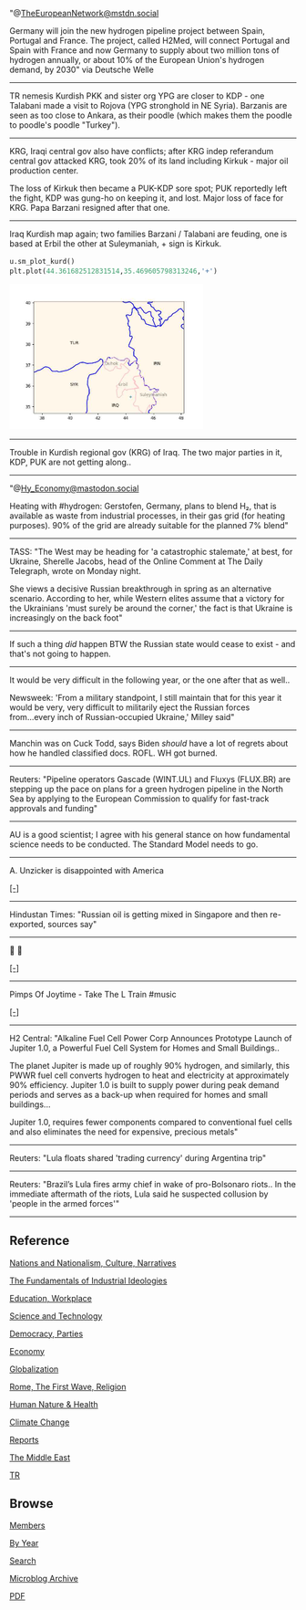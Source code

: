 
"@TheEuropeanNetwork@mstdn.social

Germany will join the new hydrogen pipeline project between Spain,
Portugal and France. The project, called H2Med, will connect Portugal
and Spain with France and now Germany to supply about two million tons
of hydrogen annually, or about 10% of the European Union's hydrogen
demand, by 2030" via Deutsche Welle

---

TR nemesis Kurdish PKK and sister org YPG are closer to KDP - one
Talabani made a visit to Rojova (YPG stronghold in NE Syria). Barzanis
are seen as too close to Ankara, as their poodle (which makes them the
poodle to poodle's poodle "Turkey").

---

KRG, Iraqi central gov also have conflicts; after KRG indep referandum
central gov attacked KRG, took 20% of its land including Kirkuk -
major oil production center.

The loss of Kirkuk then became a PUK-KDP sore spot; PUK reportedly
left the fight, KDP was gung-ho on keeping it, and lost. Major loss of
face for KRG. Papa Barzani resigned after that one.

---

Iraq Kurdish map again; two families Barzani / Talabani are feuding,
one is based at Erbil the other at Suleymaniah, + sign is Kirkuk.

```python
u.sm_plot_kurd()
plt.plot(44.361682512831514,35.469605798313246,'+') 
```

<img width="340" src="mbl/2023/kurd_1.jpg"/>

---

Trouble in Kurdish regional gov (KRG) of Iraq. The two major parties
in it, KDP, PUK are not getting along..

---

"@Hy_Economy@mastodon.social

Heating with \#hydrogen: Gerstofen, Germany, plans to blend H₂, that
is available as waste from industrial processes, in their gas grid
(for heating purposes).  90% of the grid are already suitable for the
planned 7% blend"

---

TASS: "The West may be heading for 'a catastrophic stalemate,' at
best, for Ukraine, Sherelle Jacobs, head of the Online Comment at The
Daily Telegraph, wrote on Monday night.

She views a decisive Russian breakthrough in spring as an alternative
scenario. According to her, while Western elites assume that a victory
for the Ukrainians 'must surely be around the corner,' the fact is
that Ukraine is increasingly on the back foot"
 
---

If such a thing *did* happen BTW the Russian state would cease to
exist - and that's not going to happen. 

---

It would be very difficult in the following year, or the one after
that as well..

Newsweek: 'From a military standpoint, I still maintain that for this
year it would be very, very difficult to militarily eject the Russian
forces from...every inch of Russian-occupied Ukraine,' Milley said"

---

Manchin was on Cuck Todd, says Biden *should* have a lot of regrets
about how he handled classified docs. ROFL. WH got burned.

---

Reuters: "Pipeline operators Gascade (WINT.UL) and Fluxys (FLUX.BR)
are stepping up the pace on plans for a green hydrogen pipeline in the
North Sea by applying to the European Commission to qualify for
fast-track approvals and funding"

---

AU is a good scientist; I agree with his general stance on how
fundamental science needs to be conducted. The Standard Model needs to
go.

---

A. Unzicker is disappointed with America

[[-]](https://youtu.be/YpGy5V3fr6o?t=65)

---

Hindustan Times: "Russian oil is getting mixed in Singapore and then
re-exported, sources say"

---

🤣 🤣 

[[-]](mbl/2023/distracted_boyf_1.jpg)

---

Pimps Of Joytime - Take The L Train \#music

[[-]](https://youtu.be/lLqTxuxDSDY)

---

H2 Central: "Alkaline Fuel Cell Power Corp Announces Prototype Launch
of Jupiter 1.0, a Powerful Fuel Cell System for Homes and Small
Buildings..

The planet Jupiter is made up of roughly 90% hydrogen, and similarly,
this PWWR fuel cell converts hydrogen to heat and electricity at
approximately 90% efficiency. Jupiter 1.0 is built to supply power
during peak demand periods and serves as a back-up when required for
homes and small buildings...

Jupiter 1.0, requires fewer components compared to conventional fuel
cells and also eliminates the need for expensive, precious metals"

---

Reuters: "Lula floats shared 'trading currency' during Argentina trip"

---

Reuters: "Brazil’s Lula fires army chief in wake of pro-Bolsonaro
riots.. In the immediate aftermath of the riots, Lula said he
suspected collusion by 'people in the armed forces'"

---

## Reference

[Nations and Nationalism, Culture, Narratives](2013/02/nations-and-nationalism.html)

[The Fundamentals of Industrial Ideologies](2011/04/fundamentals-of-industrial-ideologies.html)

[Education, Workplace](2017/09/education-workplace.html)

[Science and Technology](2018/09/science-technology.html)

[Democracy, Parties](2016/11/democracy.html)

[Economy](2018/05/economy.html)

[Globalization](2018/09/globalization.html)

[Rome, The First Wave, Religion](2017/12/rome.html)

[Human Nature & Health](2020/07/human-nature.html)

[Climate Change](2018/12/climate.html)

[Reports](2019/05/reports.html)

[The Middle East](2019/07/middleeast.html)

[TR](../tr)

## Browse

[Members](2022/08/members.html)

[By Year](years.html)

[Search](search.html)

[Microblog Archive](mbl/index.html)

[PDF](https://drive.google.com/uc?export=view&id=1FSi-1MnqXVq_PVTEXzzflwN8-7h92N_R)
